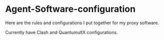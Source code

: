 # Agent-Software-configuration

Here are the rules and configurations I put together for my proxy software.

Currently have Clash and QuantumultX configurations.
